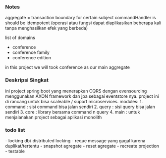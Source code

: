 <h3>Notes</h3>
aggregate = transaction boundary for certain subject  
commandHandler is should be idempotent (operasi atau fungsi dapat diaplikasikan beberapa kali tanpa menghasilkan efek yang berbeda)

list of domains
- conference
- conference family
- conference edition

in this project we will took  conference as our main aggregate

<h3>Deskripsi Singkat</h3>
ini project spring boot yang menerapkan CQRS dengan evensourcing menggunakan AXON framework dan jpa sebagai eventstore nya.
project ini di rancang untuk bisa scaleable / suport microservices.
modules:
1. command : sisi command bisa jalan sendiri
2. query : sisi query bisa jalan sendiri
3. core : library bersama command n query
4. main : untuk menjalanakan project sebagai aplikasi monolith


<h3>todo list</h3>
- locking db/ distributed locking
- reque message yang gagal karena duplikat/tertentu
- snapshot agregate
- reset agregate
- recreate projection
- testable